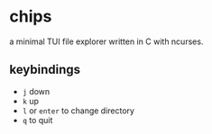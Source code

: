 # chips

a minimal TUI file explorer written in C with ncurses.

## keybindings

- `j` down
- `k` up
- `l` or `enter` to change directory
- `q` to quit
